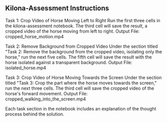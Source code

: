 ## Kilona-Assessment Instructions

Task 1: Crop Video of Horse Moving Left to Right
Run the first three cells in the kilona-assessment notebook.
The third cell will save the result, a cropped video of the horse moving from left to right.
Output File: cropped_horse_motion.mp4

Task 2: Remove Background from Cropped Video
Under the section titled "Task 2: Remove the background from the cropped video, isolating only the horse," run the next five cells.
The fifth cell will save the result with the horse isolated against a transparent background.
Output File: isolated_horse.mp4

Task 3: Crop Video of Horse Moving Towards the Screen
Under the section titled "Task 3: Crop the part where the horse moves towards the screen," run the next three cells.
The third cell will save the cropped video of the horse's forward movement.
Output File: cropped_walking_into_the_screen.mp4


Each task section in the notebook includes an explanation of the thought process behind the solution.
